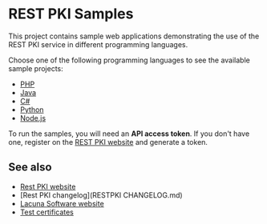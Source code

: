 REST PKI Samples
================

This project contains sample web applications demonstrating the use of the REST PKI service in
different programming languages.

Choose one of the following programming languages to see the available sample projects:

* [PHP](PHP/)
* [Java](Java/)
* [C#](CSharp/)
* [Python](Python/)
* [Node.js](NodeJS/)

To run the samples, you will need an **API access token**. If you don't have one, register on the
[REST PKI website](https://pki.rest/) and generate a token.

See also
--------

* [Rest PKI website](https://pki.rest/)
* [Rest PKI changelog](RESTPKI CHANGELOG.md)
* [Lacuna Software website](https://www.lacunasoftware.com/)
* [Test certificates](TestCertificates.md)
